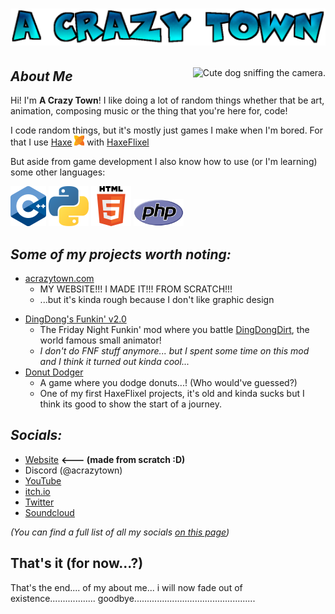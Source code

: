 # <p align="center"><img src="assets/logo.png" alt="A Crazy Town Logo"></p>
<img align="right" src="https://user-images.githubusercontent.com/47027981/147223424-495d48c3-81d9-4228-8d6b-25d687bfec35.png" alt="Cute dog sniffing the camera.">

## ***About Me***
Hi! I'm **A Crazy Town**! I like doing a lot of random things whether that be art, animation, composing music or the thing that you're here for, code!

I code random things, but it's mostly just games I make when I'm bored. For that I use <a href="https://haxe.org">Haxe</a> <a href="https://haxe.org"><img width="16" height="16" src="assets/haxe.png"></a> with <a href="https://haxeflixel.com">HaxeFlixel</a> <a href="https://haxeflixel.com"><img width="16" height="16" src="assets/haxeflixel.svg"></a>

But aside from game development I also know how to use (or I'm learning) some other languages:
<div>
  <a href="https://en.wikipedia.org/wiki/C%2B%2B"><img width="57" height="64" src="assets/ISO_C++_Logo.svg.png"></a>
  <a href="https://python.org"><img width="64" height="64" src="assets/pypy.png"></a>
  <a href="https://en.wikipedia.org/wiki/HTML5"><img width="64" height="64" src="assets/html5.png"></a>
  <a href="https://php.net"><img width="80" height="43" src="assets/php.png"></a>
</div>

## ***Some of my projects worth noting:***
  - [acrazytown.com](https://acrazytown.com/)
      - MY WEBSITE!!! I MADE IT!!! FROM SCRATCH!!!
      - ...but it's kinda rough because I don't like graphic design
  <!--
  - [ace](https://github.com/ACrazyTown/ace)
      - A work-in-progress very early in development C++ game engine that uses SDL2 & OpenGL
  -->
  - [DingDong's Funkin' v2.0](https://gamebanana.com/mods/301335)
    - The Friday Night Funkin' mod where you battle [DingDongDirt](https://twitter.com/dorbellprod), the world famous small animator!
    - *I don't do FNF stuff anymore... but I spent some time on this mod and I think it turned out kinda cool...*
  - [Donut Dodger](https://acrazytown.itch.io/donut-dodger)
    - A game where you dodge donuts...! (Who would've guessed?)
    - One of my first HaxeFlixel projects, it's old and kinda sucks but I think its good to show the start of a journey.

## ***Socials:***
- [Website](https://acrazytown.com/) **<--- (made from scratch :D)**
- Discord (@acrazytown)
- [YouTube](https://youtube.com/c/acrazytown)
- [itch.io](https://acrazytown.itch.io/)
- [Twitter](https://twitter.com/acrazytown)
- [Soundcloud](https://soundcloud.com/a-crazy-town)

_(You can find a full list of all my socials [on this page](https://acrazytown.com/socials))_

## That's it (for now...?)
That's the end.... of my about me... i will now fade out of existence.................. goodbye................................................
